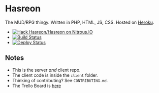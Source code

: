 Hasreon 
======================

The MUD/RPG thingy. Written in PHP, HTML, JS, CSS. Hosted on [Heroku](http://heroku.com).

- [![Hack Hasreon/Hasreon on Nitrous.IO](https://d3o0mnbgv6k92a.cloudfront.net/assets/hack-s-v1-7475db0cf93fe5d1e29420c928ebc614.png)](https://www.nitrous.io/hack_button?source=embed&runtime=php&repo=Hasreon%2FHasreon&file_to_open=README.md)
- [![Build Status](https://travis-ci.org/Hasreon/Hasreon.svg?branch=master)](https://travis-ci.org/Hasreon/Hasreon)
- [![Deploy Status](https://www.codeship.io/projects/6ef02c50-9358-0131-4d8f-5a83311f57ca/status)](https://www.codeship.io/projects/16645)

## Notes

- This is the server _and_ client repo.
- The client code is inside the `client` folder.
- Thinking of contributing? See `CONTRIBUTING.md`.
- The Trello Board is [here](https://trello.com/b/XKlx3SC1/hasreon)
